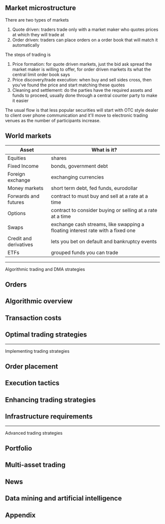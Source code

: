 ## Market microstructure
There are two types of markets
1. Quote driven: traders trade only with a market maker who quotes prices at which they will trade at
2. Order driven: traders can place orders on a order book that will match it automatically

The steps of trading is
1. Price formation: for quote driven markets, just the bid ask spread the market maker is willing to offer, for order driven markets its what the central limit order book says
2. Price discovery/trade execution: when buy and sell sides cross, then you've found the price and start matching these quotes
3. Cleaning and settlement: do the parties have the required assets and funds to proceed, usually done through a central counter party to make it easier

The usual flow is that less popular securities will start with OTC style dealer to client over phone communication and it'll move to electronic trading venues as the number of participants increase.
## World markets

| Asset                  | What is it?                                                                    |
| ---------------------- | ------------------------------------------------------------------------------ |
| Equities               | shares                                                                         |
| Fixed Income           | bonds, government debt                                                         |
| Foreign exchange       | exchanging currencies                                                          |
| Money markets          | short term debt, fed funds, eurodollar                                         |
| Forwards and futures   | contract to must buy and sell at a rate at a time                              |
| Options                | contract to consider buying or selling at a rate at a time                     |
| Swaps                  | exchange cash streams, like swapping a floating interest rate with a fixed one |
| Credit and derivatives | lets you bet on default and bankruptcy events                                  |
| ETFs                   | grouped funds you can trade                                                    |

---
Algorithmic trading and DMA strategies
## Orders
## Algorithmic overview
## Transaction costs
## Optimal trading strategies
---
Implementing trading strategies
## Order placement
## Execution tactics
## Enhancing trading strategies
## Infrastructure requirements
---
Advanced trading strategies
## Portfolio
## Multi-asset trading
## News
## Data mining and artificial intelligence
## Appendix
